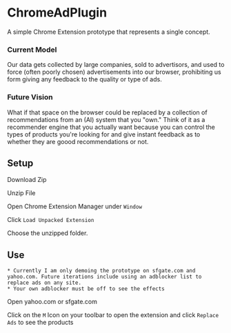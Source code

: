 # ChromeAdPlugin

A simple Chrome Extension prototype that represents a single concept.

### Current Model

Our data gets collected by large companies, sold to advertisors, and used to force (often poorly chosen) advertisements into our browser, prohibiting us form giving any feedback to the quality or type of ads.

### Future Vision

What if that space on the browser could be replaced by a collection of recommendations from an (AI) system that you "own." Think of it as a recommender engine that you actually want because you can control the types of products you're looking for and give instant feedback as to whether they are goood recommendations or not.

## Setup

Download Zip

Unzip File

Open Chrome Extension Manager under `Window`

Click `Load Unpacked Extension`

Choose the unzipped folder.

## Use 

```
* Currently I am only demoing the prototype on sfgate.com and yahoo.com. Future iterations include using an adblocker list to replace ads on any site.
* Your own adblocker must be off to see the effects
```

Open yahoo.com or sfgate.com

Click on the `M` Icon on your toolbar to open the extension and click `Replace Ads` to see the products
